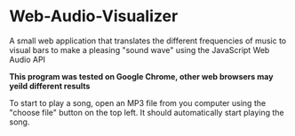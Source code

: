 # Web-Audio-Visualizer
A small web application that translates the different frequencies of music to visual bars to make a pleasing "sound wave" using the JavaScript Web Audio API

**This program was tested on Google Chrome, other web browsers may yeild different results**

To start to play a song, open an MP3 file from you computer using the "choose file" button on the top left. It should automatically start playing the song. 
